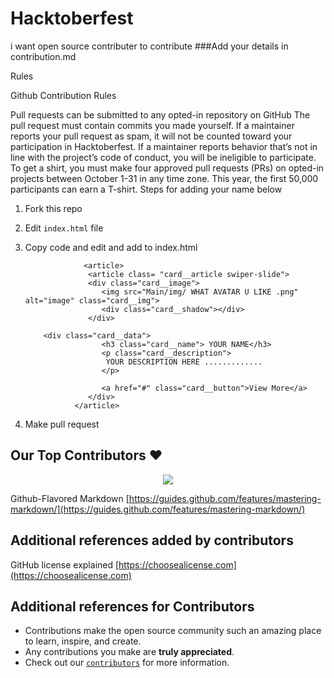 # Hacktoberfest
i want open source contributer to contribute 
###Add your details in contribution.md

Rules

Github Contribution Rules 

Pull requests can be submitted to any opted-in repository on GitHub 
The pull request must contain commits you made yourself.
If a maintainer reports your pull request as spam, it will not be counted toward your participation in Hacktoberfest.
If a maintainer reports behavior that’s not in line with the project’s code of conduct, you will be ineligible to participate.
To get a shirt, you must make four approved pull requests (PRs) on opted-in projects between October 1-31 in any time zone.
This year, the first 50,000 participants can earn a T-shirt.
Steps for adding your name below

1. Fork this repo
2. Edit `index.html` file
3. Copy code and edit and add to index.html
   
                    <article>
                     <article class= "card__article swiper-slide">
                     <div class="card__image">
                        <img src="Main/img/ WHAT AVATAR U LIKE .png" alt="image" class="card__img">
                        <div class="card__shadow"></div>
                     </div>

           <div class="card__data">
                        <h3 class="card__name"> YOUR NAME</h3>
                        <p class="card__description">
                         YOUR DESCRIPTION HERE .............
                        </p>

                        <a href="#" class="card__button">View More</a>
                     </div>
                  </article>

5. Make pull request

## Our Top Contributors ♥️
<p align="center"><a href="https://github.com/the-devopsguy/hacktoberfest/graphs/contributors">
  <img src="https://contributors-img.web.app/image?repo=the-devopsguy/hacktoberfest" />
</a></p>   

Github-Flavored Markdown [https://guides.github.com/features/mastering-markdown/](https://guides.github.com/features/mastering-markdown/)

## Additional references added by contributors

GitHub license explained [https://choosealicense.com](https://choosealicense.com)

## Additional references for Contributors
- Contributions make the open source community such an amazing place to learn, inspire, and create.
- Any contributions you make are **truly appreciated**.
- Check out our [`contributors`](./CONTRIBUTING.md) for more information.
